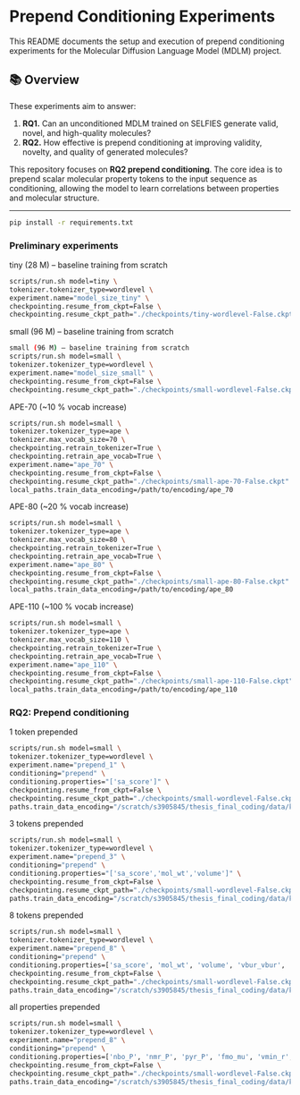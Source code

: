 # Prepend Conditioning Experiments

This README documents the setup and execution of prepend conditioning experiments for the Molecular Diffusion Language Model (MDLM) project.

## 📚 Overview

These experiments aim to answer:

1. **RQ1.** Can an unconditioned MDLM trained on SELFIES generate valid, novel, and high-quality molecules?
2. **RQ2.** How effective is prepend conditioning at improving validity, novelty, and quality of generated molecules?

This repository focuses on **RQ2 prepend conditioning**. The core idea is to prepend scalar molecular property tokens to the input sequence as conditioning, allowing the model to learn correlations between properties and molecular structure.

---


```bash
pip install -r requirements.txt
```

### Preliminary experiments
tiny (28 M) – baseline training from scratch
```bash
scripts/run.sh model=tiny \
tokenizer.tokenizer_type=wordlevel \
experiment.name="model_size_tiny" \
checkpointing.resume_from_ckpt=False \
checkpointing.resume_ckpt_path="./checkpoints/tiny-wordlevel-False.ckpt"
```

small (96 M) – baseline training from scratch
```bash
small (96 M) – baseline training from scratch
scripts/run.sh model=small \
tokenizer.tokenizer_type=wordlevel \
experiment.name="model_size_small" \
checkpointing.resume_from_ckpt=False \
checkpointing.resume_ckpt_path="./checkpoints/small-wordlevel-False.ckpt"
```

APE-70 (~10 % vocab increase)
```bash
scripts/run.sh model=small \
tokenizer.tokenizer_type=ape \
tokenizer.max_vocab_size=70 \
checkpointing.retrain_tokenizer=True \
checkpointing.retrain_ape_vocab=True \
experiment.name="ape_70" \
checkpointing.resume_from_ckpt=False \
checkpointing.resume_ckpt_path="./checkpoints/small-ape-70-False.ckpt"
local_paths.train_data_encoding=/path/to/encoding/ape_70
```


APE-80 (~20 % vocab increase)
```bash
scripts/run.sh model=small \
tokenizer.tokenizer_type=ape \
tokenizer.max_vocab_size=80 \
checkpointing.retrain_tokenizer=True \
checkpointing.retrain_ape_vocab=True \
experiment.name="ape_80" \
checkpointing.resume_from_ckpt=False \
checkpointing.resume_ckpt_path="./checkpoints/small-ape-80-False.ckpt"
local_paths.train_data_encoding=/path/to/encoding/ape_80
```

APE-110 (~100 % vocab increase)
```bash
scripts/run.sh model=small \
tokenizer.tokenizer_type=ape \
tokenizer.max_vocab_size=110 \
checkpointing.retrain_tokenizer=True \
checkpointing.retrain_ape_vocab=True \
experiment.name="ape_110" \
checkpointing.resume_from_ckpt=False \
checkpointing.resume_ckpt_path="./checkpoints/small-ape-110-False.ckpt"
local_paths.train_data_encoding=/path/to/encoding/ape_110
```

### RQ2: Prepend conditioning
1 token prepended
```bash
scripts/run.sh model=small \
tokenizer.tokenizer_type=wordlevel \
experiment.name="prepend_1" \
conditioning="prepend" \
conditioning.properties="['sa_score']" \
checkpointing.resume_from_ckpt=False \
checkpointing.resume_ckpt_path="./checkpoints/small-wordlevel-False.ckpt" \
paths.train_data_encoding="/scratch/s3905845/thesis_final_coding/data/kraken/training_data/prepend_1"
```

3 tokens prepended
```bash
scripts/run.sh model=small \
tokenizer.tokenizer_type=wordlevel \
experiment.name="prepend_3" \
conditioning="prepend" \
conditioning.properties="['sa_score','mol_wt','volume']" \
checkpointing.resume_from_ckpt=False \
checkpointing.resume_ckpt_path="./checkpoints/small-wordlevel-False.ckpt" \
paths.train_data_encoding="/scratch/s3905845/thesis_final_coding/data/kraken/training_data/prepend_3"
```

8 tokens prepended
```bash
scripts/run.sh model=small \ 
tokenizer.tokenizer_type=wordlevel \
experiment.name="prepend_8" \
conditioning="prepend" \
conditioning.properties=['sa_score', 'mol_wt', 'volume', 'vbur_vbur', 'vmin_r', 'sterimol_L', 'sterimol_B1', 'dipolemoment'] \
checkpointing.resume_from_ckpt=False \
checkpointing.resume_ckpt_path="./checkpoints/small-wordlevel-False.ckpt" \
paths.train_data_encoding="/scratch/s3905845/thesis_final_coding/data/kraken/training_data/prepend_8"
```

all properties prepended
```bash
scripts/run.sh model=small \ 
tokenizer.tokenizer_type=wordlevel \
experiment.name="prepend_8" \
conditioning="prepend" \
conditioning.properties=['nbo_P', 'nmr_P', 'pyr_P', 'fmo_mu', 'vmin_r', 'volume', 'fmo_eta',  'fukui_m', 'fukui_p', 'nuesp_P', 'somo_rc', 'nbo_P_rc', 'pyr_alpha', 'qpole_amp', 'vbur_vbur', 'Pint_P_min', 'sterimol_L', 'sterimol_B1', 'sterimol_B5', 'dipolemoment', 'efgtens_xx_P',  'efgtens_yy_P', 'nbo_bd_e_max', 'nbo_lp_P_occ', 'qpoletens_yy', 'E_solv_elstat', 'nbo_bds_e_avg', 'sterimol_burL', 'nbo_bd_occ_avg', 'sterimol_burB5', 'vbur_ovbur_min', 'vbur_qvbur_min', 'nbo_bds_occ_max', 'vbur_ratio_vbur_vtot', 'mol_wt', 'sa_score'] \
checkpointing.resume_from_ckpt=False \
checkpointing.resume_ckpt_path="./checkpoints/small-wordlevel-False.ckpt"
paths.train_data_encoding="/scratch/s3905845/thesis_final_coding/data/kraken/training_data/prepend_all"
```

